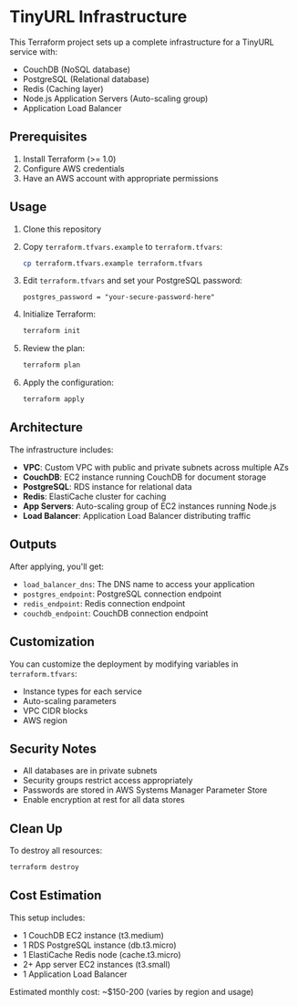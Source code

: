 # TinyURL Infrastructure

This Terraform project sets up a complete infrastructure for a TinyURL service with:
- CouchDB (NoSQL database)
- PostgreSQL (Relational database)
- Redis (Caching layer)
- Node.js Application Servers (Auto-scaling group)
- Application Load Balancer

## Prerequisites

1. Install Terraform (>= 1.0)
2. Configure AWS credentials
3. Have an AWS account with appropriate permissions

## Usage

1. Clone this repository
2. Copy `terraform.tfvars.example` to `terraform.tfvars`:
   ```bash
   cp terraform.tfvars.example terraform.tfvars
   ```

3. Edit `terraform.tfvars` and set your PostgreSQL password:
   ```hcl
   postgres_password = "your-secure-password-here"
   ```

4. Initialize Terraform:
   ```bash
   terraform init
   ```

5. Review the plan:
   ```bash
   terraform plan
   ```

6. Apply the configuration:
   ```bash
   terraform apply
   ```

## Architecture

The infrastructure includes:

- **VPC**: Custom VPC with public and private subnets across multiple AZs
- **CouchDB**: EC2 instance running CouchDB for document storage
- **PostgreSQL**: RDS instance for relational data
- **Redis**: ElastiCache cluster for caching
- **App Servers**: Auto-scaling group of EC2 instances running Node.js
- **Load Balancer**: Application Load Balancer distributing traffic

## Outputs

After applying, you'll get:
- `load_balancer_dns`: The DNS name to access your application
- `postgres_endpoint`: PostgreSQL connection endpoint
- `redis_endpoint`: Redis connection endpoint
- `couchdb_endpoint`: CouchDB connection endpoint

## Customization

You can customize the deployment by modifying variables in `terraform.tfvars`:
- Instance types for each service
- Auto-scaling parameters
- VPC CIDR blocks
- AWS region

## Security Notes

- All databases are in private subnets
- Security groups restrict access appropriately
- Passwords are stored in AWS Systems Manager Parameter Store
- Enable encryption at rest for all data stores

## Clean Up

To destroy all resources:
```bash
terraform destroy
```

## Cost Estimation

This setup includes:
- 1 CouchDB EC2 instance (t3.medium)
- 1 RDS PostgreSQL instance (db.t3.micro)
- 1 ElastiCache Redis node (cache.t3.micro)
- 2+ App server EC2 instances (t3.small)
- 1 Application Load Balancer

Estimated monthly cost: ~$150-200 (varies by region and usage)
